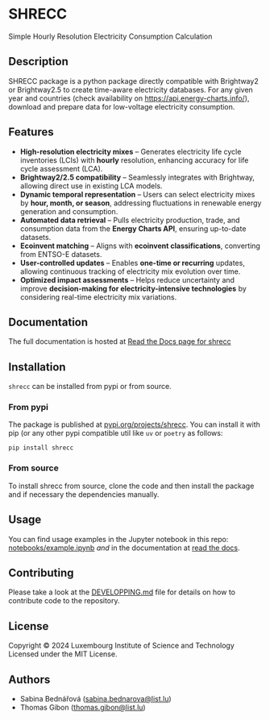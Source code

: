 # SHRECC

Simple Hourly Resolution Electricity Consumption Calculation

## Description

SHRECC package is a python package directly compatible with Brightway2 or Brightway2.5 to create time-aware electricity databases. For any given year and countries (check availability on https://api.energy-charts.info/), download and prepare data for low-voltage electricity consumption.

## Features

- **High-resolution electricity mixes** – Generates electricity life cycle inventories (LCIs) with **hourly** resolution, enhancing accuracy for life cycle assessment (LCA).
- **Brightway2/2.5 compatibility** – Seamlessly integrates with Brightway, allowing direct use in existing LCA models.
- **Dynamic temporal representation** – Users can select electricity mixes by **hour, month, or season**, addressing fluctuations in renewable energy generation and consumption.
- **Automated data retrieval** – Pulls electricity production, trade, and consumption data from the **Energy Charts API**, ensuring up-to-date datasets.
- **Ecoinvent matching** – Aligns with **ecoinvent classifications**, converting from ENTSO-E datasets.
- **User-controlled updates** – Enables **one-time or recurring** updates, allowing continuous tracking of electricity mix evolution over time.
- **Optimized impact assessments** – Helps reduce uncertainty and improve **decision-making for electricity-intensive technologies** by considering real-time electricity mix variations.

## Documentation

The full documentation is hosted at [Read the Docs page for shrecc](https://shrecc.readthedocs.io/en/latest/)

## Installation

`shrecc` can be installed from pypi or from source.

### From pypi

The package is published at [pypi.org/projects/shrecc](https://pypi.org/project/shrecc).
You can install it with pip (or any other pypi compatible util like `uv` or `poetry` as follows:

```
pip install shrecc
```

### From source 

To install shrecc from source, clone the code and then install the package and if necessary the dependencies manually.


## Usage

You can find usage examples in the Jupyter notebook in this repo: [notebooks/example.ipynb](notebooks/example.ipynb)
_and_ in the documentation at [read the docs](https://shrecc.readthedocs.io/en/latest/content/notebooks/notebooks.html).


## Contributing

Please take a look at the [DEVELOPPING.md](DEVELOPPING.md) file for details on how to contribute code to the repository.

## License

Copyright © 2024 Luxembourg Institute of Science and Technology
Licensed under the MIT License.

## Authors

* Sabina Bednářová (<sabina.bednarova@list.lu>)
* Thomas Gibon (<thomas.gibon@list.lu>)
